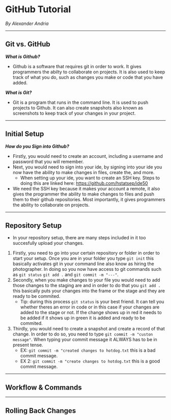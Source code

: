 # GitHub Tutorial

_By Alexander Andria_

---
## Git vs. GitHub
**_What is Github?_** 
  * Github is a software that requires git in order to work. It gives programmers the abilty to collaborate on projects. It is also used to keep track of what you do, such as changes you make or code that you have added.   

**_What is Git?_**
  * Git is a program that runs in the command line. It is used to push projects to Github. It can also create snapshots also known as screenshots to keep track of your changes in your project.   

---
## Initial Setup
**_How do you Sign into Github?_**
* Firstly, you would need to create an account, including a username and password that you will remember. 
* Next, you would need to sign into your ide, by signing into your ide you now have the ability to make changes in files, create the, and more.   
  * When setting up your ide, you want to create an SSH key. Steps to doing this are linked here: https://github.com/hstatsep/ide50   
* We need the SSH key because it makes your account a remote, it also gives the programmer the ability to make changes to files and push them to their github repositories. Most importantly, it gives programmers the ability to collaborate on projects. 

---
## Repository Setup
* In your repository setup, there are many steps included in it too succesfully upload your changes. 
1. Firstly, you need to go into your certain repository or folder in order to start your setup. Once you are in your folder you type `git init` this basically activates git in your command line also know as hiring the photographer. In doing so you now have access to git commands such as `git status` `git add .` and `git commit -m "---"`. 
2. Secondly, when you make changes to your file you would need to add those changes to the staging are and in order to do that you `git add .` this basically puts your changes into the frame or the stage and they are ready to be commited.
   * Tip: during this process `git status` is your best friend. It can tell you whether theres an error in code or in this case if your changes are added to the stage or not. If the change shows up in red it needs to be added if it shows up in green it is added and ready to be commited.
3. Thirdly, you would need to create a snapshot and create a record of that change. In order to do so, you need to type `git commit -m "custon message"`. When typing your commit message it ALWAYS has to be in present tense.
   * EX: `git commit -m "created changes to hotdog.txt` this is a bad commit message.
   * EX 2: `git commit -m "create changes to hotdog.txt` this is a good commit message.



---
## Workflow & Commands



---
## Rolling Back Changes